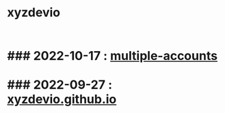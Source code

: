 # xyzdevio <!-- PROJECT LIST_BEGIN --><br/><br/><br/>### 2022-10-17 : [multiple-accounts](./multiple-accounts)<br/><br/>### 2022-09-27 : [xyzdevio.github.io](./xyzdevio.github.io)<br/><br/><br/><!-- PROJECT LIST_END --><br/>
